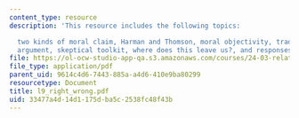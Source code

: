 ```yaml
---
content_type: resource
description: 'This resource includes the following topics:

  two kinds of moral claim, Harman and Thomson, moral objectivity, traditional skeptical
  argument, skeptical toolkit, where does this leave us?, and responses.'
file: https://ol-ocw-studio-app-qa.s3.amazonaws.com/courses/24-03-relativism-reason-and-reality-spring-2005/33477a4d14d1175dba5c2538fc48f43b_l9_right_wrong.pdf
file_type: application/pdf
parent_uid: 9614c4d6-7443-885a-a4d6-410e9ba80299
resourcetype: Document
title: l9_right_wrong.pdf
uid: 33477a4d-14d1-175d-ba5c-2538fc48f43b
---
```

